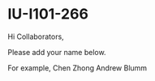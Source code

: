 # IU-I101-266

Hi Collaborators,

Please add your name below. 

For example, Chen Zhong
Andrew Blumm
